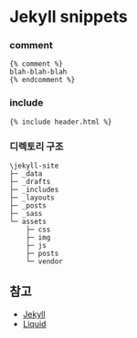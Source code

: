 # Jekyll snippets

### comment
```
{% comment %}
blah-blah-blah
{% endcomment %}
```

### include
```
{% include header.html %}
```

### 디렉토리 구조
```
\jekyll-site
├─ _data
├─ _drafts
├─ _includes
├─ _layouts
├─ _posts
├─ _sass
└─ assets
    ├─ css
    ├─ img
    ├─ js
    ├─ posts
    └─ vendor
```

## 참고
- [Jekyll](https://jekyllrb.com/)
- [Liquid](https://shopify.github.io/liquid/)
